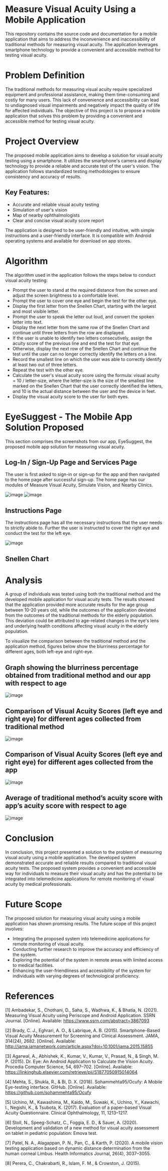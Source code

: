# Measure Visual Acuity Using a Mobile Application

This repository contains the source code and documentation for a mobile application that aims to address the inconvenience and inaccessibility of traditional methods for measuring visual acuity. The application leverages smartphone technology to provide a convenient and accessible method for testing visual acuity.

# Problem Definition

The traditional methods for measuring visual acuity require specialized equipment and professional assistance, making them time-consuming and costly for many users. This lack of convenience and accessibility can lead to undiagnosed visual impairments and negatively impact the quality of life for affected individuals. The objective of this project is to propose a mobile application that solves this problem by providing a convenient and accessible method for testing visual acuity.

# Project Overview

The proposed mobile application aims to develop a solution for visual acuity testing using a smartphone. It utilizes the smartphone's camera and display technology to provide a reliable and accurate test of the user's vision. The application follows standardized testing methodologies to ensure consistency and accuracy of results.

## Key Features:

- Accurate and reliable visual acuity testing
- Simulation of user's vision
- Map of nearby ophthalmologists
- Clear and concise visual acuity score report

The application is designed to be user-friendly and intuitive, with simple instructions and a user-friendly interface. It is compatible with Android operating systems and available for download on app stores.

# Algorithm

The algorithm used in the application follows the steps below to conduct visual acuity testing:

- Prompt the user to stand at the required distance from the screen and adjust the screen brightness to a comfortable level.
- Prompt the user to cover one eye and begin the test for the other eye.
- Display the first letter from the Snellen Chart, starting with the largest and most visible letter.
- Prompt the user to speak the letter out loud, and convert the spoken letter into text.
- Display the next letter from the same row of the Snellen Chart and continue until three letters from the row are displayed.
- If the user is unable to identify two letters consecutively, assign the acuity score of the previous line and end the test for that eye.
- Otherwise, display the next row of the Snellen Chart and continue the test until the user can no longer correctly identify the letters on a line.
- Record the smallest line on which the user was able to correctly identify at least two out of three letters.
- Repeat the test with the other eye.
- Calculate the user's visual acuity score using the formula: visual acuity = 10 / letter-size, where the letter-size is the size of the smallest line marked on the Snellen Chart that the user correctly identified the letters, and 10 is the actual distance between the user and the device in feet.
- Display the visual acuity score to the user for both eyes.

# EyeSuggest - The Mobile App Solution Proposed

This section comprises the screenshots from our app, EyeSuggest, the proposed mobile app solution for measuring visual acuity. 

## Log-In / Sign-Up Page and Services Page
The user is first asked to sign-in or sign-up for the app and then navigated to the home page after successful sign-up. The home page has our modules of Measure Visual Acuity, Simulate Vision, and Nearby Clinics.

![image](https://github.com/Zafar7645/EyeSuggest/assets/73229846/ca70ee99-b270-46e0-8f3c-d433e5e6f2b0)  ![image](https://github.com/Zafar7645/EyeSuggest/assets/73229846/0135bcc9-5727-4b4a-838b-2926d933ccba)

## Instructions Page
The instructions page has all the necessary instructions that the user needs to strictly abide to. Further the user is instructed to cover the right eye and conduct the test for the left eye.

![image](https://github.com/Zafar7645/EyeSuggest/assets/73229846/10b22edc-3f04-4000-96c1-5f9ed276d3c9)

## Snellen Chart




 


# Analysis

A group of individuals was tested using both the traditional method and the developed mobile application for visual acuity tests. The results showed that the application provided more accurate results for the age group between 10-20 years old, while the outcomes of the application deviated from the outcomes of the traditional methods for the elderly population. This deviation could be attributed to age-related changes in the eye's lens and underlying health conditions affecting visual acuity in the elderly population.

To visualize the comparison between the traditional method and the application method, figures below show the blurriness percentage for different ages, both left-eye and right-eye.

## Graph showing the blurriness percentage obtained from traditional method and our app with respect to age

![image](https://github.com/Zafar7645/EyeSuggest/assets/73229846/a6fe87fa-6866-4a19-8330-0008486b924f)

## Comparison of Visual Acuity Scores (left eye and right eye) for different ages collected from traditional method

![image](https://github.com/Zafar7645/EyeSuggest/assets/73229846/6eb0b919-5177-4e99-a87f-36972a022a1c)

## Comparison of Visual Acuity Scores (left eye and right eye) for different ages collected from the app

![image](https://github.com/Zafar7645/EyeSuggest/assets/73229846/e7c740dd-9fa8-4f29-8b01-823c51c9d044)

## Average of traditional method’s acuity score with app’s acuity score with respect to age 

![image](https://github.com/Zafar7645/EyeSuggest/assets/73229846/7444b11a-63b2-4172-bfa0-31c517d80bc3)

# Conclusion

In conclusion, this project presented a solution to the problem of measuring visual acuity using a mobile application. The developed system demonstrated accurate and reliable results compared to traditional visual acuity tests. The proposed system provides a convenient and accessible way for individuals to measure their visual acuity and has the potential to be integrated into telemedicine applications for remote monitoring of visual acuity by medical professionals.

# Future Scope

The proposed solution for measuring visual acuity using a mobile application has shown promising results. The future scope of this project involves:
- Integrating the proposed system into telemedicine applications for remote monitoring of visual acuity.
- Conducting further research to improve the accuracy and efficiency of the system.
- Exploring the potential of the system in remote areas with limited access to medical facilities.
- Enhancing the user-friendliness and accessibility of the system for individuals with varying degrees of technological proficiency.

# References

[1] Ambadekar, S., Chothani, D., Saha, S., Wadhwa, K., & Bhatia, N. (2021). Measuring Visual Acuity using Periscope and Android Application. SSRN Journal. [Online]. Available: https://www.ssrn.com/abstract=3867093

[2] Brady, C. J., Eghrari, A. O., & Labrique, A. B. (2015). Smartphone-Based Visual Acuity Measurement for Screening and Clinical Assessment. JAMA, 314(24), 2682. [Online]. Available: http://jama.jamanetwork.com/article.aspx?doi=10.1001/jama.2015.15855

[3] Agarwal, A., Abhishek, K., Kumar, V., Kumar, V., Prasad, N., & Singh, M. P. (2015). Dr. Eye: An Android Application to Calculate the Vision Acuity. Procedia Computer Science, 54, 697–702. [Online]. Available: https://linkinghub.elsevier.com/retrieve/pii/S1877050915014064

[4] Mehta, S., Shukla, R., & Bi, D. X. (2018). Sohammehta95/Ocufy: A Mobile Eye-testing interface. GitHub. [Online]. Available: https://github.com/sohammehta95/Ocufy

[5] Uchino, M., Kawashima, M., Kaido, M., Suwaki, K., Uchino, Y., Kawachi, I., Negishi, K., & Tsubota, K. (2017). Evaluation of a paper-based Visual Acuity Questionnaire. Clinical Ophthalmology, 11, 1213–1217.

[6] Stoll, N., Speeg-Schatz, C., Foggia, E. D., & Sauer, A. (2020). Development and validation of a new method for visual acuity assessment on tablet in pediatric population: Emova test.

[7] Patel, N. A., Alagappan, P. N., Pan, C., & Karth, P. (2020). A mobile vision testing application based on dynamic distance determination from the human corneal Limbus. Health Informatics Journal, 26(4), 3037–3055.

[8] Perera, C., Chakrabarti, R., Islam, F. M., & Crowston, J. (2015).
